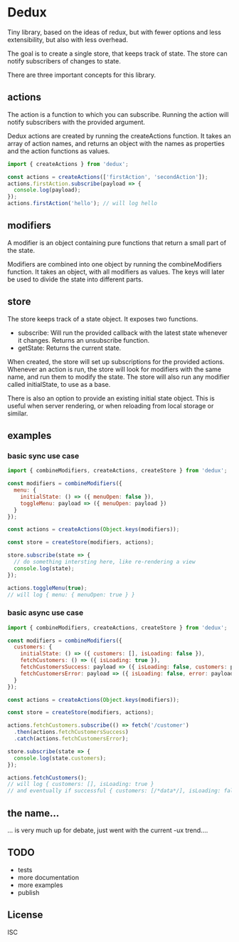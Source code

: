 # Dedux

Tiny library, based on the ideas of redux, but with fewer options and less extensibility, but also with less overhead.

The goal is to create a single store, that keeps track of state. The store can notify subscribers of changes to state.

There are three important concepts for this library.

## actions
The action is a function to which you can subscribe. Running the action will notify subscribers with the provided argument.

Dedux actions are created by running the createActions function. It takes an array of action names, and returns an object with the names as properties and the action functions as values.
```js
import { createActions } from 'dedux';

const actions = createActions(['firstAction', 'secondAction']);
actions.firstAction.subscribe(payload => {
  console.log(payload);
});
actions.firstAction('hello'); // will log hello
```

## modifiers
A modifier is an object containing pure functions that return a small part of the state.

Modifiers are combined into one object by running the combineModifiers function. It takes an object, with all modifiers as values. The keys will later be used to divide the state into different parts.

## store
The store keeps track of a state object. It exposes two functions.
* subscribe: Will run the provided callback with the latest state whenever it changes. Returns an unsubscribe function.
* getState: Returns the current state.

When created, the store will set up subscriptions for the provided actions. Whenever an action is run, the store will look for modifiers with the same name, and run them to modify the state. The store will also run any modifier called initialState, to use as a base.

There is also an option to provide an existing initial state object. This is useful when server rendering, or when reloading from local storage or similar.

## examples

### basic sync use case
```js
import { combineModifiers, createActions, createStore } from 'dedux';

const modifiers = combineModifiers({
  menu: {
    initialState: () => ({ menuOpen: false }),
    toggleMenu: payload => ({ menuOpen: payload })
  }
});

const actions = createActions(Object.keys(modifiers));

const store = createStore(modifiers, actions);

store.subscribe(state => {
  // do something intersting here, like re-rendering a view
  console.log(state);
});

actions.toggleMenu(true);
// will log { menu: { menuOpen: true } }
```


### basic async use case
```js
import { combineModifiers, createActions, createStore } from 'dedux';

const modifiers = combineModifiers({
  customers: {
    initialState: () => ({ customers: [], isLoading: false }),
    fetchCustomers: () => ({ isLoading: true }),
    fetchCustomersSuccess: payload => ({ isLoading: false, customers: payload }),
    fetchCustomersError: payload => ({ isLoading: false, error: payload })
  }
});

const actions = createActions(Object.keys(modifiers));

const store = createStore(modifiers, actions);

actions.fetchCustomers.subscribe(() => fetch('/customer')
  .then(actions.fetchCustomersSuccess)
  .catch(actions.fetchCustomersError);

store.subscribe(state => {
  console.log(state.customers);
});

actions.fetchCustomers();
// will log { customers: [], isLoading: true }
// and eventually if successful { customers: [/*data*/], isLoading: false }
```

## the name...
... is very much up for debate, just went with the current -ux trend....

## TODO
* tests
* more documentation
* more examples
* publish

## License
ISC
